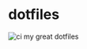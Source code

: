 # dotfiles
![ci](https://github.com/ya0201/dotfiles/actions/workflows/ci.yaml/badge.svg)
my great dotfiles
